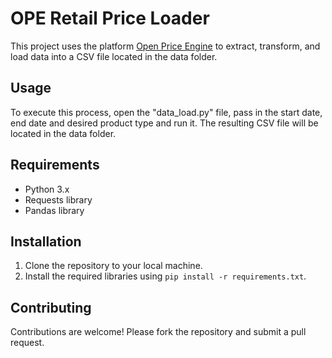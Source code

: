 # OPE Retail Price Loader

This project uses the platform [Open Price Engine](https://www.openpricengine.com/) to extract, transform, and load data into a CSV file located in the data folder.

## Usage

To execute this process, open the "data_load.py" file, pass in the start date, end date and desired product type and run it. The resulting CSV file will be located in the data folder.

## Requirements

- Python 3.x
- Requests library
- Pandas library

## Installation

1. Clone the repository to your local machine.
2. Install the required libraries using `pip install -r requirements.txt`.

## Contributing

Contributions are welcome! Please fork the repository and submit a pull request.